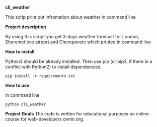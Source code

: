 **cli_weather**

This scrip print out infromation about weather in command line

**Project description**

By using this script you get 3-days weather forecast for London, Sheremet'evo airport and Cherepovetc which printed in command line

**How to install**

Python3 should be already installed. Then use pip (or pip3, if there is a conflict with Python2) to install dependencies:

`pip install -r requirements.txt`

**How to use**

In command line

`python cli_weather`

**Project Goals**
The code is written for educational purposes on online-course for web-developers dvmn.org.
